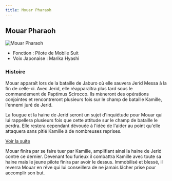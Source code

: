 ```yaml
---
title: Mouar Pharaoh
---
```


Mouar Pharaoh
-------------


![Mouar Pharaoh](/images/stories/saga/zetagundam/persos/mouar-pharaoh.png)


* Fonction : Pilote de Mobile Suit
* Voix Japonaise : Marika Hyashi


### Histoire


Mouar apparaît lors de la bataille de Jaburo où elle sauvera Jerid Messa à la fin de celle-ci. Avec Jerid, elle réapparaîtra plus tard sous le commandement de Paptimus Scirocco. Ils mèneront des opérations conjointes et rencontreront plusieurs fois sur le champ de bataille Kamille, l'ennemi juré de Jerid. 


La fougue et la haine de Jerid seront un sujet d'inquiétude pour Mouar qui lui rappellera plusieurs fois que cette attitude sur le champ de bataille le perdra. Elle restera cependant dévouée à l'idée de l'aider au point qu'elle attaquera sans pitié Kamille à de nombreuses reprises. 


[Voir la suite](javascript:spoiler();)


Mouar finira par se faire tuer par Kamille, amplifiant ainsi la haine de Jerid contre ce dernier. Devenant fou furieux il combattra Kamille avec toute sa haine mais le jeune pilote finira par avoir le dessus. Immobilisé et blessé, il reverra Mouar en rêve qui lui conseillera de ne jamais lâcher prise pour accomplir son but.



